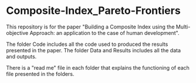# Composite-Index_Pareto-Frontiers

This repository is for the paper "Building a Composite Index using the Multi-objective Approach: an application to the case of human development".

The folder Code includes all the code used to produced the results presented in the paper.
The folder Data and Results includes all the data and outputs. 

There is a "read me" file in each folder that explains the functioning of each file presented in the folders.  

